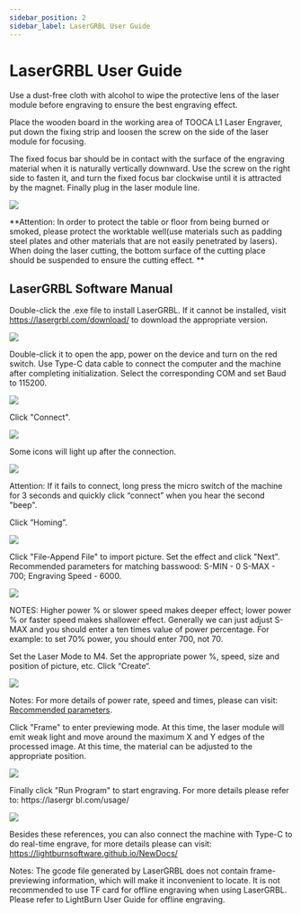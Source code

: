 ```yaml
---
sidebar_position: 2
sidebar_label: LaserGRBL User Guide
---
```



# LaserGRBL User Guide



Use a dust-free cloth with alcohol to wipe the protective lens of the laser module before engraving to ensure the best engraving effect.

Place the wooden board in the working area of TOOCA L1 Laser Engraver, put down the fixing strip and loosen the screw on the side of the laser module for focusing.

The fixed focus bar should be in contact with the surface of the engraving material when it is naturally vertically downward. Use the screw on the right side to fasten it, and turn the fixed focus bar clockwise until it is attracted by the magnet. Finally plug in the laser module line.

![](https://wiki-media-ef.oss-cn-hongkong.aliyuncs.com/i18n/en/docusaurus-plugin-content-docs/current/tooca-l1-laser-engraver/Download-and-install-software/images/assembly-tutorials-05.png)

**Attention: In order to protect the table or floor from being burned or smoked, please protect the worktable well(use materials such as padding steel plates and other materials that are not easily penetrated by lasers). When doing the laser cutting, the bottom surface of the cutting place should be suspended to ensure the cutting effect.
**

## LaserGRBL Software Manual

Double-click the .exe file to install LaserGRBL. If it cannot be installed, visit
https://lasergrbl.com/download/ to download the appropriate version.

![](https://wiki-media-ef.oss-cn-hongkong.aliyuncs.com/i18n/en/docusaurus-plugin-content-docs/current/tooca-l1-laser-engraver/Download-and-install-software/images/lasergrbl-01.png)

Double-click it to open the app, power on the device and turn on the red switch. Use Type-C data cable to connect the computer and the machine after completing initialization. Select the corresponding COM and set Baud to 115200.

![](https://wiki-media-ef.oss-cn-hongkong.aliyuncs.com/i18n/en/docusaurus-plugin-content-docs/current/tooca-l1-laser-engraver/Download-and-install-software/images/lasergrbl-02.png)

Click "Connect".

![](https://wiki-media-ef.oss-cn-hongkong.aliyuncs.com/i18n/en/docusaurus-plugin-content-docs/current/tooca-l1-laser-engraver/Download-and-install-software/images/lasergrbl-03.png)




Some icons will light up after the connection.

![](https://wiki-media-ef.oss-cn-hongkong.aliyuncs.com/i18n/en/docusaurus-plugin-content-docs/current/tooca-l1-laser-engraver/Download-and-install-software/images/lasergrbl-04.png)

Attention: If it fails to connect, long press the micro switch of the machine for 3 seconds and quickly click “connect” when you hear the second "beep".

Click ”Homing”.

![](https://wiki-media-ef.oss-cn-hongkong.aliyuncs.com/i18n/en/docusaurus-plugin-content-docs/current/tooca-l1-laser-engraver/Download-and-install-software/images/lasergrbl-05.png)


Click "File-Append File" to import picture. Set the effect and click "Next". Recommended parameters for matching basswood: S-MIN - 0 S-MAX - 700; Engraving Speed - 6000.

![](https://wiki-media-ef.oss-cn-hongkong.aliyuncs.com/i18n/en/docusaurus-plugin-content-docs/current/tooca-l1-laser-engraver/Download-and-install-software/images/lasergrbl-06.png)

NOTES: Higher power % or slower speed makes deeper effect; lower power % or faster speed makes shallower effect. Generally we can just adjust S-MAX and you should enter a ten times value of power percentage. For example: to set 70% power, you should enter 700, not 70.



Set the Laser Mode to M4. Set the appropriate power %, speed, size and position of picture, etc. Click “Create“.

![](https://wiki-media-ef.oss-cn-hongkong.aliyuncs.com/i18n/en/docusaurus-plugin-content-docs/current/tooca-l1-laser-engraver/Download-and-install-software/images/lasergrbl-07.png)

Notes: For more details of power rate, speed and times, please can visit: [Recommended parameters](http://www.elecfreaks.com/learn-en/tooca-laser-1/recommended-parameters.html).

Click "Frame" to enter previewing mode. At this time, the laser module will emit weak light and move around the maximum X and Y edges of the processed image. At this time, the material can be adjusted to the appropriate position.

![](https://wiki-media-ef.oss-cn-hongkong.aliyuncs.com/i18n/en/docusaurus-plugin-content-docs/current/tooca-l1-laser-engraver/Download-and-install-software/images/lasergrbl-08.png)

Finally click "Run Program" to start engraving. For more details please refer to: https://lasergr bl.com/usage/


![](https://wiki-media-ef.oss-cn-hongkong.aliyuncs.com/i18n/en/docusaurus-plugin-content-docs/current/tooca-l1-laser-engraver/Download-and-install-software/images/lasergrbl-09.png)



Besides these references, you can also connect the machine with Type-C to do real-time engrave, for more details please can visit:
https://lightburnsoftware.github.io/NewDocs/

Notes: The gcode file generated by LaserGRBL does not contain frame-previewing information, which will make it inconvenient to locate. It is not recommended to use TF card for offline engraving when using LaserGRBL. Please refer to LightBurn User Guide for offline engraving.
